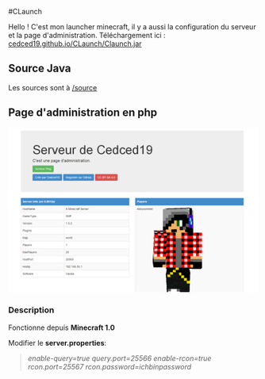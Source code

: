 #CLaunch

Hello ! C'est mon launcher minecraft, il y a aussi la configuration du serveur et la page d'administration.
Téléchargement ici : [cedced19.github.io/CLaunch/Claunch.jar](http://cedced19.github.io/CLaunch/CLaunch.jar)

## Source Java

Les sources sont à [/source](https://github.com/cedced19/CLaunch/tree/gh-pages/source)


## Page d'administration en php

![](admin/demo.png)

### Description
Fonctionne depuis **Minecraft 1.0**

Modifier le **server.properties**:

> *enable-query=true*
> *query.port=25566*
> *enable-rcon=true*
> *rcon.port=25567*
> *rcon.password=ichbinpassword*

